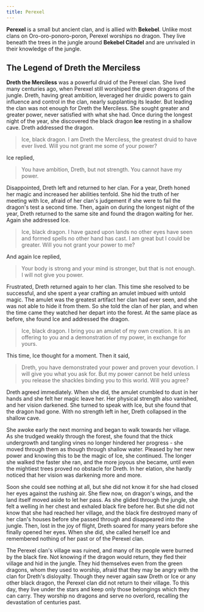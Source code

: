 ```yaml
---
title: Perexel
---
```


**Perexel** is a small but ancient clan, and is allied with **Bekebel**. Unlike most clans on Oro-oro-ponoro-poron, Perexel worships no dragon. They live beneath the trees in the jungle around **Bekebel Citadel** and are unrivaled in their knowledge of the jungle.

## The Legend of Dreth the Merciless

**Dreth the Merciless** was a powerful druid of the Perexel clan. She lived many centuries ago, when Perexel still worshiped the green dragons of the jungle. Dreth, having great ambition, leveraged her druidic powers to gain influence and control in the clan, nearly supplanting its leader. But leading the clan was not enough for Dreth the Merciless. She sought greater and greater power, never satisfied with what she had. Once during the longest night of the year, she discovered the black dragon **Ice** resting in a shallow cave. Dreth addressed the dragon.

> Ice, black dragon. I am Dreth the Merciless, the greatest druid to have ever lived. Will you not grant me some of your power?

Ice replied,

> You have ambition, Dreth, but not strength. You cannot have my power.

Disappointed, Dreth left and returned to her clan. For a year, Dreth honed her magic and increased her abilities tenfold. She hid the truth of her meeting with Ice, afraid of her clan's judgement if she were to fail the dragon's test a second time. Then, again on during the longest night of the year, Dreth returned to the same site and found the dragon waiting for her. Again she addressed Ice.

> Ice, black dragon. I have gazed upon lands no other eyes have seen and formed spells no other hand has cast. I am great but I could be greater. Will you not grant your power to me?

And again Ice replied,

> Your body is strong and your mind is stronger, but that is not enough. I will not give you power.

Frustrated, Dreth returned again to her clan. This time she resolved to be successful, and she spent a year crafting an amulet imbued with untold magic. The amulet was the greatest artifact her clan had ever seen, and she was not able to hide it from them. So she told the clan of her plan, and when the time came they watched her depart into the forest. At the same place as before, she found Ice and addressed the dragon.

> Ice, black dragon. I bring you an amulet of my own creation. It is an offering to you and a demonstration of my power, in exchange for yours.

This time, Ice thought for a moment. Then it said,

> Dreth, you have demonstrated your power and proven your devotion. I will give you what you ask for. But my power cannot be held unless you release the shackles binding you to this world. Will you agree?

Dreth agreed immediately. When she did, the amulet crumbled to dust in her hands and she felt her magic leave her. Her physical strength also vanished, and her vision darkened. She turned to speak with Ice, but she found that the dragon had gone. With no strength left in her, Dreth collapsed in the shallow cave.

She awoke early the next morning and began to walk towards her village. As she trudged weakly through the forest, she found that the thick undergrowth and tangling vines no longer hindered her progress - she moved through them as though through shallow water. Pleased by her new power and knowing this to be the magic of Ice, she continued. The longer she walked the faster she ran, and the more joyous she became, until even the mightiest trees proved no obstacle for Dreth. In her elation, she hardly noticed that her vision was darkening more and more.

Soon she could see nothing at all, but she did not know it for she had closed her eyes against the rushing air. She flew now, on dragon's wings, and the land itself moved aside to let her pass. As she glided through the jungle, she felt a welling in her chest and exhaled black fire before her. But she did not know that she had reached her village, and the black fire destroyed many of her clan's houses before she passed through and disappeared into the jungle. Then, lost in the joy of flight, Dreth soared for many years before she finally opened her eyes. When she did, she called herself Ice and remembered nothing of her past or of the Perexel clan.

The Perexel clan's village was ruined, and many of its people were burned by the black fire. Not knowing if the dragon would return, they fled their village and hid in the jungle. They hid themselves even from the green dragons, whom they used to worship, afraid that they may be angry with the clan for Dreth's disloyalty. Though they never again saw Dreth or Ice or any other black dragon, the Perexel clan did not return to their village. To this day, they live under the stars and keep only those belongings which they can carry. They worship no dragons and serve no overlord, recalling the devastation of centuries past.
